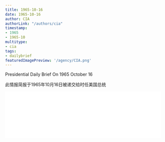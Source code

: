 ```yaml
---
title: 1965-10-16
date: 1965-10-16
author: CIA 
authorLink: "/authors/cia"
timestamp: 
- 1965
- 1965-10
multitype: 
- cia
tags: 
- dailybrief
featuredImagePreview: '/agency/CIA.png'
---
```



Presidential Daily Brief On 1965 October 16

此情报简报于1965年10月16日被递交给时任美国总统

<!--more-->





<div id="over" style="width:100%; overflow:hidden"> <iframe id="sFrame" name="sFrame" frameborder="no" border="0"  allowfullscreen marginwidth="0" scrolling="no" src = " /CIA/1965-10-16.html "  style = " position:absulute; width: 806px; top: 300;" > </iframe> </div>